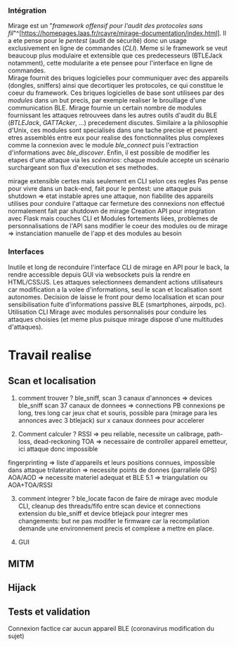 
### Intégration

Mirage est un "*framework offensif pour l'audit des protocoles sans fil*"^[https://homepages.laas.fr/rcayre/mirage-documentation/index.html]. Il a ete pense pour le *pentest* (audit de sécurité) donc un usage exclusivement en ligne de commandes (*CLI*). Meme si le framework se veut beaucoup plus modulaire et extensible que ces predecesseurs (BTLEJack notamment), cette modularite a ete pensee pour l'interface en ligne de commandes.  
Mirage fournit des briques logicielles pour communiquer avec des appareils (dongles, sniffers) ainsi que decortiquer les protocoles, ce qui constitue le coeur du framework. Ces briques logicielles de base sont utilisees par des *modules* dans un but precis, par exemple realiser le brouillage d'une communication BLE. Mirage fournie un certain nombre de modules fournissant les attaques retrouvees dans les autres outils d'audit du BLE (*BTLEJack*, *GATTAcker*, ...) precedement discutes. Similaire a la philosophie d'Unix, ces modules sont specialisés dans une tache precise et peuvent etres assemblés entre eux pour realise des fonctionnalites plus complexes comme la connexion avec le module *ble_connect* puis l'extraction d'informations avec *ble_discover*. Enfin, il est possible de modifier les etapes d'une attaque via les *scénarios*: chaque module accepte un scénario surchargeant son flux d'execution et ses methodes.


mirage extensible certes mais seulement en CLI selon ces regles
Pas pense pour vivre dans un back-end, fait pour le pentest: une attaque puis shutdown => etat instable apres une attaque, non fiabilite des appareils utilises pour conduire l'attaque car fermeture des connexions non effectué normalement fait par shutdown de mirage
Creation API pour integration avec Flask mais couches CLI et Modules fortements liées, problemes de personnalisations de l'API sans modifier le coeur des modules ou de mirage => instanciation manuelle de l'app et des modules au besoin

### Interfaces

Inutile et long de reconduire l'interface CLI de mirage en API pour le back, la rendre accessible depuis GUI via websockets puis la rendre en HTML/CSS/JS. Les attaques selectionnees demandent actions utilisateurs car modification a la volee d'informations, seul le scan et localisation sont autonomes. Decision de laisse le front pour demo localisation et scan pour sensibilisation fuite d'informations passive BLE (smartphones, airpods, pc).  
Utilisation CLI Mirage avec modules personnalisés pour conduire les attaques choisies (et meme plus puisque mirage dispose d'une multitudes d'attaques).

# Travail realise

## Scan et localisation

1. comment trouver ?
ble_sniff, scan 3 canaux d'annonces => devices
ble_sniff scan 37 canaux de donnees => connections
PB connexions pe long, tres long car jeux chat et souris, possible para (mirage para les annonces avec 3 btlejack) sur x canaux donnees pour accelerer

2. Comment calculer ?
RSSI => peu reliable, necessite un calibrage, path-loss, dead-reckoning
TOA => necessaire de controller appareil emetteur, ici attaque donc impossible

fingerprinting => liste d'appareils et leurs positions connues, impossible dans attaque
trilateration => necessite points de donnes (parrallele GPS)
AOA/AOD => necessite materiel adequat et BLE 5.1
=> triangulation ou AOA+TOA/RSSI

3. comment integrer ? ble_locate
facon de faire de mirage avec module CLI, cleanup des threads/fifo entre scan device et connections
extension du ble_sniff et device btlejack pour integrer mes changements: but ne pas modifer le firmware car la recompilation demande une environnement precis et complexe a mettre en place.

4. GUI

## MITM

## Hijack

## Tests et validation

Connexion factice car aucun appareil BLE (coronavirus modification du sujet)


<!--

## Fonctionnalités

La preuve de concept devra fournir plusieurs fonctionnalités offensive décritent ci-après.

### Repérage

Inventaire des appareils et connexions BLE à proximité.

- Écoute des annonces sur les 3 canaux publicitaires pour récupérer les appareils émetteurs.
- Écoute des communications sur les 37 canaux de données pour répertorier celles active.

### Localisation

Localisation des appareils BLE alentours.

- Écoute passive des annonces pour extraire le calibrage du signal et calculer la distance à partir de la puissance du signal reçu.
- Si le calibrage n'est pas émit dans l'annonce, établissment d'une connexion pour récuperer la valeur si disponible.

Opération répétables autant de fois que voulu pour améliorer la précision de la localisation (minimum 3 mesures pour une position).

### Identification

Connexion directe à un appareil via son adresse bluetooth pour extraire toutes les données exposées.

- Écoute optionnelle des annonces pour identifier un esclave cible.
- Requête de connexion à la cible en tant que maître.
- Récupération des informations standardisées (GAP/GATT) ainsi que services et attributs propriétaires.

### Interception

Interception de communications et possible déchiffrement des trames.

- Écoute des communications sur les 37 canaux de données.
- Récupération de l'adresse d'accès et des paramètres d'appairage (carte des canaux, temps et nombre de sauts, etc).
- Synchronisation avec la communication et écoute des trames.
- Si la communication est chiffrée et la phase d'appairage passée, déconnexion des appareils via brouillage des communication jusqu'au temps mort.
- Écoute des canaux d'annonce: attente d'un appairage en supposant qu'il provienne des appareils precedement déconnectés.
- Récupération des informations cryptographique pour déchiffrer la connexion seulement si celle-ci n'utilise pas une clef a long terme deja établie ou une connexion securisée (BLE 4.2).
- Écoute des communications et déchiffrement des trames à la volée.

### Modification

Attaque *man in the middle* par clonage et usurpation d'un appareil BLE pour modifier les données echangées.

- Écoute passive des annonces de l'esclave cible de l'usurpation pour retransmission ultérieur et récupération de l'adresse bluetooth.
- Connexion à l'esclave cible d'usurpation pour qu'il n'émette plus d'annonces.
- Changement de l'adresse de l'usurpateur en celle de l'esclave usurpé et réémission des annonces précédement capturées.
- Attente de la connexion du maître.
- Appairage entre l'usurpateur et le maître.
- Retransmission des communications entre le maître et l'esclave par l'usurpateur.

Il sera par la suite envisageable d'associer plusieurs fonctionnalités pour réaliser des scénarios différents. Ce peut être par exemple l'usurpation d'un appareil suite au brouillage lors de l'interception des communications entre 2 appareils.

## Architecture

Le système se compose d'un front-end fournissant une interface utilisateur affichant les appareils BLE et les actions possible ainsi qu'un back-end permettant la réalisation des actions implementées.  
Le back-end se compose d'un service web (en violet sur @fig:poc-arch) pour communiquer avec le front-end, il transmet les requêtes au serveur (en rouge) qui se base sur un framework BLE offensif (en bleu) pour les traiter. Le framwork BLE offensif utilise plusieurs appareils BLE (en vert) pour mener à bien les attaques.  
Le serveur orchestre les attaques même si il ne les implémentent pas lui-même.

![Architecture du système](img/poc-architecture.png){#fig:poc-arch-2 width=85%}

## Interface

On retrouve la carte des appareils et connexions identifiés avec leur distance et position estimée par rapport au système (voir @fig:poc-ui: zone rouge *Scan*).  

Pour chaque cible (appareil ou connexion), des attaques sont disponibles:
- Récupération du profil ou modification des transimissions par usurpation pour un appareil BLE emettant des annonces (zone bleue *Devices*).
- Déconnexion des appareils ou interception des communications entre deux appareils appairés (zone bleue *Connections*).

Une troisieme section permet de suivre le déroulement de l'attaque chosie (zone verte *Action progress*). Celle-ci est découpée en phases, dès que la phase courante est terminée sans erreur (carré vert), la phase suivante est exécutée. Lorsqu'une phase échoue l'attaque s'arrête et le message d'erreur est affiché en dessous (carré rouge).

![Interface du système](img/poc-interface-highlight.png){#fig:poc-ui width=85%}

## Tests

Il est possible de tester toutes les attaques en mettant en place un réseau BLE de test. Toutes les attaques ne ciblent jamais plus de 2 appareils BLE. Il est possible de reproduire les conditions attendues dans l'attaque en imitant un esclave et un maître BLE avec des requêtes et réponses préprogrammées. Sur chaque attaque demande des conditions de départ différentes, les appareils peuvent être en attente (émettant des annonces), en appairage ou connectés.  
Une fois notre réseau test mis en place, l'attaque est executée sur celui-ci et les résultats obtenus comparés par rapport à ceux préprogrammés dans le test.

Il est possible d'automatiser ces tests avec 5 appareils (4 dongles et 1 sniffer) branchés à la machine réalisant ceux-ci. Le sniffer réalise la plupart des tàches purement offensive, 2 dongles mettent en place le réseau test pendant que les 2 autres permettent l'usurpation d'identité.

## Livrables

Code source du système fonctionnel: comprend l'intégration de l'outils offensive, le serveur et client pour l'interface ainsi qu'un moyen de déployer le système (Docker).

Documentation du système: rédigée en langage spécifique (markdown, rst) et déployable avec un outils (Sphinx, pandoc), documentation développeur pour mettre en place le système et documenter les choix techniques.

Rapport de projet: rédigé avec un outils spécifique (LaTeX, pandoc), rendue au format PDF, comprend une étude du contexte, analyse de l'existant et de faisabilité puis mise en place de la preuve de concept.

################################################################
################################################################
################################################################
################################################################
################################################################
################################################################
################################################################
################################################################
################################################################
################################################################
################################################################
################################################################

# Preuve de concept

## Scan

Adv ok seulement 3 channels, utilisation du sweeping sur 1 micro bit

Data difficile car 37 channels et transmissions non constantes dans chaque channel, meme avec sweeping sur 1 micro bit ne peut intercepter que 1/37e des communications, jeu chat et souris car appareils hop et bbc sweep pour trouver des comms

## Localisation

TODO differentes methodes de localisation
- avoir une distance (rssi / toa)
- avoir un point dans l'espace (aoa/aod ou trilateration/triangulation)

### RSSI

incertitude rssi +-6dbm et fortement influence par environnement

peu etre reduit avec echantillonage sur le temps, modele de calculs et filtres (kalmann)

BLE utilise plusieurs puissance emissions donc besoin d'une valeur ref pour estimer distance depuis RSSI. Valeur generalement RSSI mesure a 1m par le constructeur et exposee dans les annonce ou en tant que service et nommee txpower (standardisee par GAP/GATT).

TODO formule distance
env factor = 2 pour IPS

### Fingerprinting

A partir d'une liste de beacons et leurs position, calcul la position se rapprochant le plus d'un des beacons (a partir du RSSI).

Demande de pouvoir etablir la liste des beacons et les identifies de facon sure. Si le systeme est mit en place pour cet effet on s'assurera qu'ils soient identifiables (MAC unique par exemple) mais dans notre cas de recuperation d'information, les appareils peuvent mettre en place des mesures contre le tracage comme la generation d'adresse mac aleatoire.
Il est possible d'utiliser le profile GATT pour identifier un appareil, combiner avec le RSSI dans le temps et les deplacements (capteurs) on peut esperer distinguer deux profils GATT identiques.

~ beacons coverage

Le beacon le plus proche

### RSSI / TOA

~ m

Trilateration determines the position of an object
by understanding its distance from three known
reference points. In the case of Bluetooth, locators
estimate their distance to any given asset tag based
on the received signal strength from the tag

### AOA / AOD

~ cm

Basee sur le nouveau systeme d'angle du BLE 5.1
Demande du materiel en plus (Multiple antennes directionnelles pour former une matrice)
Differentes facon de calculee (angle arrivee, angle depart ...)

https://www.bluetooth.com/blog/bluetooth-positioning-systems/
https://www.bluetooth.com/bluetooth-resources/enhancing-bluetooth-location-services-with-direction-finding/?utm_campaign=location-services&utm_source=internal&utm_medium=blog&utm_content=bluetooth-positioning-systems


### Ajouter de la precision

Fusionner les resultats avec un filtre kalmann:
- dead reckoning
- trilateration / triangulation

Ou RSS (range) + AOA (direction)

### RSS

1. Scan devices
   BTLEJack sniffer
2. find settings (rssi, txPower / measured power ...)
   Tx Power service 0x1804 and Tx Power Level Characteristic 0x2A07
3. calculate distance (in a circle around you)
   10 ^ ((txPower – RSSI)/(10 * N))
   N = loss factor (between 2 and 4), 0 for optimal conditions
4. cross multiple references to determine a position (trilateration)
   repeat 3 times to 3 devices
   get OUR position

### AOA

## Spoof

## Hijack

-->